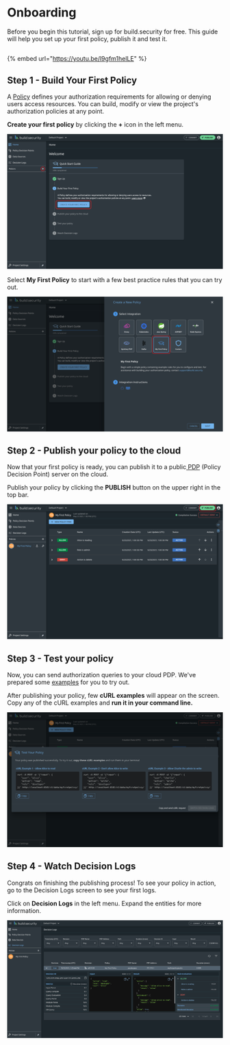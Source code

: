# Onboarding

Before you begin this tutorial, sign up for build.security for free. This guide will help you set up your first policy, publish it and test it.

## 

{% embed url="https://youtu.be/l9gfm1helLE" %}



## Step 1 - Build Your First Policy

A [Policy](../policies/) defines your authorization requirements for allowing or denying users access resources. You can build, modify or view the project's authorization policies at any point.

**Create your first policy** by clicking the **+** icon in the left menu.

![Quick Start Guide in Home screen](../../.gitbook/assets/onboarding-01%20%281%29.png)

Select **My First Policy** to start with a few best practice rules that you can try out.

![](../../.gitbook/assets/onboarding-02.png)

## Step 2 - Publish your policy to the cloud

Now that your first policy is ready, you can publish it to a public[ PDP](../policy-decision-points-pdp/) \(Policy Decision Point\) server on the cloud.

Publish your policy by clicking the **PUBLISH** button on the upper right in the top bar.

![](../../.gitbook/assets/onboarding-03.png)

## Step 3 - Test your policy

Now, you can send authorization queries to your cloud PDP. We've prepared some [examples](../policy-decision-points-pdp/tls-configuration.md#validation-using-curl) for you to try out.

After publishing your policy, few **cURL examples** will appear on the screen. Copy any of the cURL examples and **run it in your command line.**

![](../../.gitbook/assets/onboarding-04.png)

## Step 4 - Watch Decision Logs

Congrats on finishing the publishing process! To see your policy in action, go to the Decision Logs screen to see your first logs.

Click on **Decision Logs** in the left menu. Expand the entities for more information.

![](../../.gitbook/assets/onboarding-5.png)

